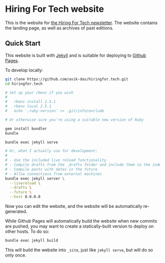 Hiring For Tech website
=======================

This is the website for [the Hiring For Tech newsletter](https://hiringfor.tech). The website contains the landing page, as well as archives of past editions.

Quick Start
-----------

This website is built with [Jekyll](https://jekyllrb.com/) and is suitable for deploying to [Github Pages](https://pages.github.com/).

To develop locally:

```sh
git clone https://github.com/avik-das/hiringfor.tech.git
cd hiringfor.tech

# Set up your rbenv if you wish
#
#   rbenv install 2.5.1
#   rbenv local 2.5.1
#   echo '.ruby-version' >> .git/info/exclude

# Or otherwise sure you're using a suitable new version of Ruby

gem install bundler
bundle

bundle exec jekyll serve

# Or, what I actually use for development:
#
# - Use the included live reload functionality
# - Compile drafts from the _drafts folder and include them in the index
# - Compile posts with dates in the future
# - Allow connections from external machines
bundle exec jekyll server \
  --livereload \
  --drafts \
  --future \
  --host 0.0.0.0
```

Now you can edit the website, and the website will be automatically re-generated.

While Github Pages will automatically build the website when new commits are pushed, you may want to create a statically-built version to deploy on other hosts. To do so:

```sh
bundle exec jekyll build
```

This will build the website into `_site`, just like `jekyll serve`, but will do so only once.
